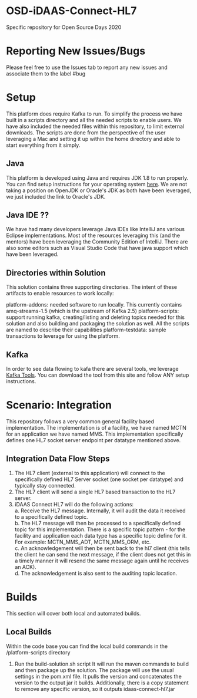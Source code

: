 # OSD-iDAAS-Connect-HL7
Specific repository for Open Source Days 2020

# Reporting New Issues/Bugs
Please feel free to use the Issues tab to report any new issues and associate them to the label #bug

# Setup
This platform does require Kafka to run. To simplify the process we have built in a scripts directory and all the needed scripts to enable users. We have also included the needed files within this repository, to limit external downloads. The scripts are done from the perspective of the user leveraging a Mac and setting it up within the home directory and able to start everything from it simply. 

## Java
This platform is developed using Java and requires JDK 1.8 to run properly. You can find setup instructions for your operating system <a href="https://docs.oracle.com/javase/8/docs/technotes/guides/install/install_overview.html" target="_blank">here</a>. We are not taking a position on OpenJDK or Oracle's JDK as both have been leveraged, we just included the link to Oracle's JDK.

## Java IDE ??
We have had many developers leverage Java IDEs like IntelliJ ans various Eclipse implementations. Most of the resources leveraging this (and the mentors) have been leveraging the Community Edition of IntelliJ. There are also some editors such as Visual Studio Code that have java support which have been leveraged. 

## Directories within Solution
This solution contains three supporting directories. The intent of these artifacts to enable resources to work locally: 

platform-addons: needed software to run locally. This currently contains amq-streams-1.5 (which is the upstream of Kafka 2.5)
platform-scripts: support running kafka, creating/listing and deleting topics needed for this solution and also building and packaging the solution as well. All the scripts are named to describe their capabilities 
platform-testdata: sample transactions to leverage for using the platform.

## Kafka 
In order to see data flowing to kafa there are several tools, we leverage <a href="https://www.kafkatool.com/" target="_blank">Kafka Tools</a>. You can download the tool from this site and follow ANY setup instructions.

# Scenario: Integration 
This repository follows a very common general facility based implementation. The implementation
is of a facility, we have named MCTN for an application we have named MMS. This implementation 
specifically defines one HL7 socket server endpoint per datatype mentioned above.

## Integration Data Flow Steps
 
1. The HL7 client (external to this application) will connect to the specifically defined HL7
Server socket (one socket per datatype) and typically stay connected.
2. The HL7 client will send a single HL7 based transaction to the HL7 server.
3. iDAAS Connect HL7 will do the following actions:<br/>
    a. Receive the HL7 message. Internally, it will audit the data it received to 
    a specifically defined topic.<br/>
    b. The HL7 message will then be processed to a specifically defined topic for this implementation. There is a 
    specific topic pattern -  for the facility and application each data type has a specific topic define for it.
    For example: MCTN_MMS_ADT, MCTN_MMS_ORM, etc. <br/>
    c. An acknowledgement will then be sent back to the hl7 client (this tells the client he can send the next message,
    if the client does not get this in a timely manner it will resend the same message again until he receives an ACK).<br/>
    d. The acknowledgement is also sent to the auditing topic location.<br/>
    
# Builds
This section will cover both local and automated builds.

## Local Builds
Within the code base you can find the local build commands in the /platform-scripts directory
1.  Run the build-solution.sh script
It will run the maven commands to build and then package up the solution. The package will use the usual settings
in the pom.xml file. It pulls the version and concatenates the version to the output jar it builds.
Additionally, there is a copy statement to remove any specific version, so it outputs idaas-connect-hl7.jar
